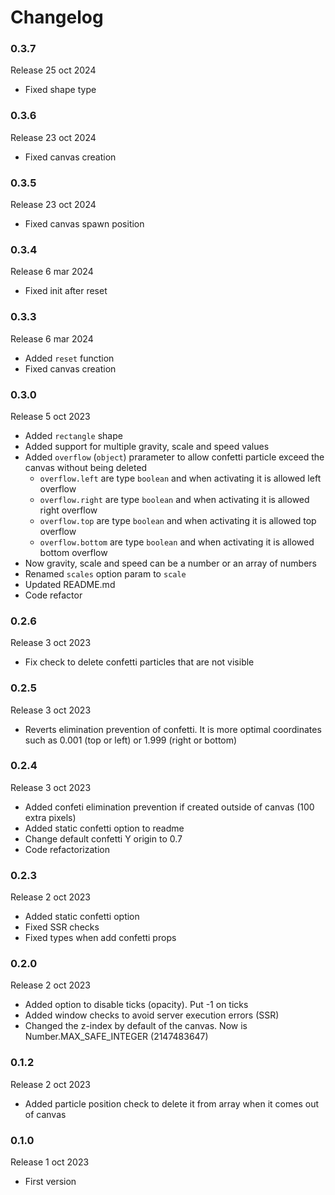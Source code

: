 # Changelog

### 0.3.7

Release 25 oct 2024

  * Fixed shape type

### 0.3.6

Release 23 oct 2024

  * Fixed canvas creation

### 0.3.5

Release 23 oct 2024

  * Fixed canvas spawn position

### 0.3.4

Release 6 mar 2024

  * Fixed init after reset

### 0.3.3

Release 6 mar 2024

  * Added `reset` function
  * Fixed canvas creation

### 0.3.0

Release 5 oct 2023

  * Added `rectangle` shape
  * Added support for multiple gravity, scale and speed values
  * Added `overflow` (`object`) prarameter to allow confetti particle exceed the canvas without being deleted
    * `overflow.left` are type `boolean` and when activating it is allowed left overflow
    * `overflow.right` are type `boolean` and when activating it is allowed right overflow
    * `overflow.top` are type `boolean` and when activating it is allowed top overflow
    * `overflow.bottom` are type `boolean` and when activating it is allowed bottom overflow
  * Now gravity, scale and speed can be a number or an array of numbers
  * Renamed `scales` option param to `scale`
  * Updated README.md
  * Code refactor

### 0.2.6

Release 3 oct 2023

  * Fix check to delete confetti particles that are not visible

### 0.2.5

Release 3 oct 2023

  * Reverts elimination prevention of confetti. It is more optimal coordinates such as 0.001 (top or left) or 1.999 (right or bottom)

### 0.2.4

Release 3 oct 2023

  * Added confeti elimination prevention if created outside of canvas (100 extra pixels)
  * Added static confetti option to readme
  * Change default confetti Y origin to 0.7
  * Code refactorization

### 0.2.3

Release 2 oct 2023

  * Added static confetti option
  * Fixed SSR checks
  * Fixed types when add confetti props

### 0.2.0

Release 2 oct 2023

  * Added option to disable ticks (opacity). Put -1 on ticks
  * Added window checks to avoid server execution errors (SSR)
  * Changed the z-index by default of the canvas. Now is Number.MAX_SAFE_INTEGER (2147483647)

### 0.1.2

Release 2 oct 2023

  * Added particle position check to delete it from array when it comes out of canvas

### 0.1.0

Release 1 oct 2023

  * First version
